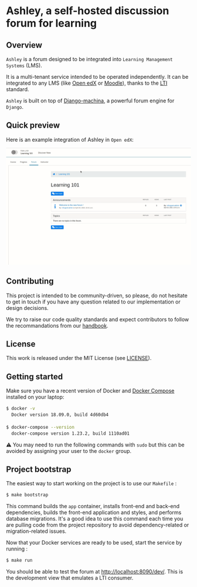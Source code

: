 # Ashley, a self-hosted discussion forum for learning

## Overview

`Ashley` is a forum designed to be integrated into `Learning Management Systems` (LMS).

It is a multi-tenant service intended to be operated independently. It can be integrated to any LMS (like [Open edX](https://open.edx.org) or [Moodle](https://moodle.org)), thanks to the [LTI](https://en.wikipedia.org/wiki/Learning_Tools_Interoperability) standard.

`Ashley` is built on top of [Django-machina](https://github.com/ellmetha/django-machina/), a powerful forum engine for `Django`.

## Quick preview

Here is an example integration of Ashley in `Open edX`:

![demo](docs/demo.gif)


## Contributing

This project is intended to be community-driven, so please, do not hesitate to
get in touch if you have any question related to our implementation or design
decisions.

We try to raise our code quality standards and expect contributors to follow
the recommandations from our
[handbook](https://openfun.gitbooks.io/handbook/content).

## License

This work is released under the MIT License (see [LICENSE](./LICENSE)).

## Getting started

Make sure you have a recent version of Docker and
[Docker Compose](https://docs.docker.com/compose/install) installed on your laptop:

```bash
$ docker -v
  Docker version 18.09.0, build 4d60db4

$ docker-compose --version
  docker-compose version 1.23.2, build 1110ad01
```

⚠️ You may need to run the following commands with `sudo` but this can be avoided by assigning your user to the `docker` group.

## Project bootstrap

The easiest way to start working on the project is to use our `Makefile` :

```bash
$ make bootstrap
```

This command builds the `app` container, installs front-end and back-end dependencies, builds the front-end application and styles, and performs database migrations. It's a good idea to use this command each time you are pulling code from the project repository to avoid dependency-related or migration-related issues.

Now that your Docker services are ready to be used, start the service by running :

```bash
$ make run
```

You should be able to test the forum at [http://localhost:8090/dev/](http://localhost:8090/dev/).
This is the development view that emulates a LTI consumer.